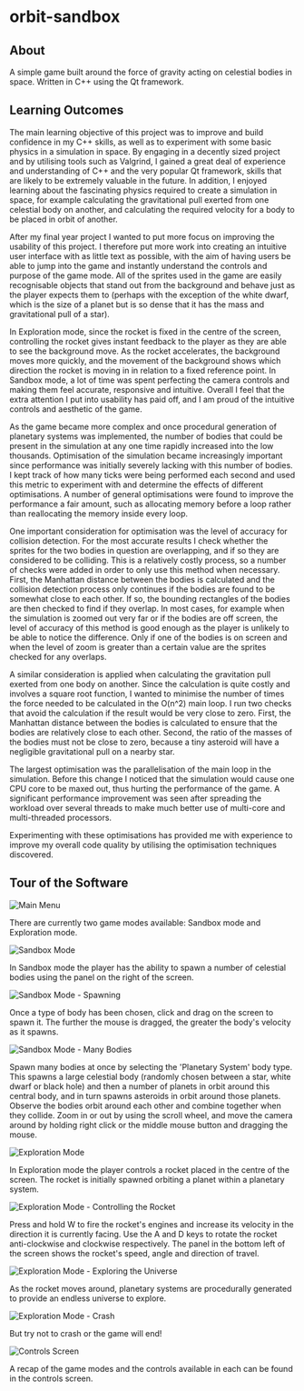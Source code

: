 # orbit-sandbox #
## About ##
A simple game built around the force of gravity acting on celestial bodies in space. Written in C++ using the Qt framework.

## Learning Outcomes ##

The main learning objective of this project was to improve and build confidence in my C++ skills, as well as to experiment with some basic physics in a simulation in space. By engaging in a decently sized project and by utilising tools such as Valgrind, I gained a great deal of experience and understanding of C++ and the very popular Qt framework, skills that are likely to be extremely valuable in the future. In addition, I enjoyed learning about the fascinating physics required to create a simulation in space, for example calculating the gravitational pull exerted from one celestial body on another, and calculating the required velocity for a body to be placed in orbit of another. 

After my final year project I wanted to put more focus on improving the usability of this project. I therefore put more work into creating an intuitive user interface with as little text as possible, with the aim of having users be able to jump into the game and instantly understand the controls and purpose of the game mode. All of the sprites used in the game are easily recognisable objects that stand out from the background and behave just as the player expects them to (perhaps with the exception of the white dwarf, which is the size of a planet but is so dense that it has the mass and gravitational pull of a star). 

In Exploration mode, since the rocket is fixed in the centre of the screen, controlling the rocket gives instant feedback to the player as they are able to see the background move. As the rocket accelerates, the background moves more quickly, and the movement of the background shows which direction the rocket is moving in in relation to a fixed reference point. In Sandbox mode, a lot of time was spent perfecting the camera controls and making them feel accurate, responsive and intuitive. Overall I feel that the extra attention I put into usability has paid off, and I am proud of the intuitive controls and aesthetic of the game.

As the game became more complex and once procedural generation of planetary systems was implemented, the number of bodies that could be present in the simulation at any one time rapidly increased into the low thousands. Optimisation of the simulation became increasingly important since performance was initially severely lacking with this number of bodies. I kept track of how many ticks were being performed each second and used this metric to experiment with and determine the effects of different optimisations. A number of general optimisations were found to improve the performance a fair amount, such as allocating memory before a loop rather than reallocating the memory inside every loop.

One important consideration for optimisation was the level of accuracy for collision detection. For the most accurate results I check whether the sprites for the two bodies in question are overlapping, and if so they are considered to be colliding. This is a relatively costly process, so a number of checks were added in order to only use this method when necessary. First, the Manhattan distance between the bodies is calculated and the collision detection process only continues if the bodies are found to be somewhat close to each other. If so, the bounding rectangles of the bodies are then checked to find if they overlap. In most cases, for example when the simulation is zoomed out very far or if the bodies are off screen, the level of accuracy of this method is good enough as the player is unlikely to be able to notice the difference. Only if one of the bodies is on screen and when the level of zoom is greater than a certain value are the sprites checked for any overlaps. 

A similar consideration is applied when calculating the gravitation pull exerted from one body on another. Since the calculation is quite costly and involves a square root function, I wanted to minimise the number of times the force needed to be calculated in the O(n^2) main loop. I run two checks that avoid the calculation if the result would be very close to zero. First, the Manhattan distance between the bodies is calculated to ensure that the bodies are relatively close to each other. Second, the ratio of the masses of the bodies must not be close to zero, because a tiny asteroid will have a negligible gravitational pull on a nearby star. 

The largest optimisation was the parallelisation of the main loop in the simulation. Before this change I noticed that the simulation would cause one CPU core to be maxed out, thus hurting the performance of the game. A significant performance improvement was seen after spreading the workload over several threads to make much better use of multi-core and multi-threaded processors. 

Experimenting with these optimisations has provided me with experience to improve my overall code quality by utilising the optimisation techniques discovered.

## Tour of the Software ##

![Main Menu](Screenshots/MainMenu.png)

There are currently two game modes available: Sandbox mode and Exploration mode.

![Sandbox Mode](Screenshots/SandboxMode1.png)

In Sandbox mode the player has the ability to spawn a number of celestial bodies using the panel on the right of the screen. 

![Sandbox Mode - Spawning](Screenshots/SandboxMode2.png)

Once a type of body has been chosen, click and drag on the screen to spawn it. The further the mouse is dragged, the greater the body's velocity as it spawns.

![Sandbox Mode - Many Bodies](Screenshots/SandboxMode4.png)

Spawn many bodies at once by selecting the 'Planetary System' body type. This spawns a large celestial body (randomly chosen between a star, white dwarf or black hole) and then a number of planets in orbit around this central body, and in turn spawns asteroids in orbit around those planets. Observe the bodies orbit around each other and combine together when they collide. Zoom in or out by using the scroll wheel, and move the camera around by holding right click or the middle mouse button and dragging the mouse.

![Exploration Mode](Screenshots/ExplorationMode1.png)

In Exploration mode the player controls a rocket placed in the centre of the screen. The rocket is initially spawned orbiting a planet within a planetary system. 

![Exploration Mode - Controlling the Rocket](Screenshots/ExplorationMode2.png)

Press and hold W to fire the rocket's engines and increase its velocity in the direction it is currently facing. Use the A and D keys to rotate the rocket anti-clockwise and clockwise respectively. The panel in the bottom left of the screen shows the rocket's speed, angle and direction of travel. 

![Exploration Mode - Exploring the Universe](Screenshots/ExplorationMode3.png)

As the rocket moves around, planetary systems are procedurally generated to provide an endless universe to explore.

![Exploration Mode - Crash](Screenshots/ExplorationMode4.png)

But try not to crash or the game will end!

![Controls Screen](Screenshots/ControlsScreen.png)

A recap of the game modes and the controls available in each can be found in the controls screen.
